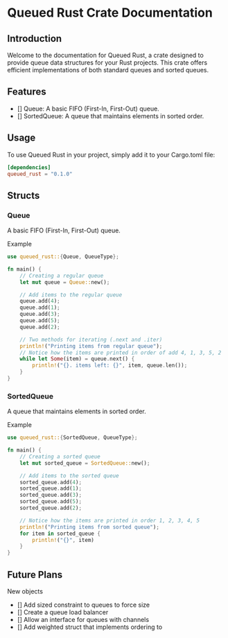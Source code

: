 # Queued Rust Crate Documentation
## Introduction
Welcome to the documentation for Queued Rust, a crate designed to provide queue data structures for your Rust projects. This crate offers efficient implementations of both standard queues and sorted queues.

## Features
 - [] Queue: A basic FIFO (First-In, First-Out) queue.
 - [] SortedQueue: A queue that maintains elements in sorted order.

## Usage
To use Queued Rust in your project, simply add it to your Cargo.toml file:

```toml
[dependencies]
queued_rust = "0.1.0"
```

## Structs

### Queue
A basic FIFO (First-In, First-Out) queue.

Example
```rust
use queued_rust::{Queue, QueueType};

fn main() {
    // Creating a regular queue
    let mut queue = Queue::new();

    // Add items to the regular queue
    queue.add(4);
    queue.add(1);
    queue.add(3);
    queue.add(5);
    queue.add(2);

    // Two methods for iterating (.next and .iter)
    println!("Printing items from regular queue");
    // Notice how the items are printed in order of add 4, 1, 3, 5, 2
    while let Some(item) = queue.next() {
        println!("{}. items left: {}", item, queue.len());
    }
}
```

### SortedQueue
A queue that maintains elements in sorted order.

Example
```rust
use queued_rust::{SortedQueue, QueueType};

fn main() {
    // Creating a sorted queue
    let mut sorted_queue = SortedQueue::new();

    // Add items to the sorted queue
    sorted_queue.add(4);
    sorted_queue.add(1);
    sorted_queue.add(3);
    sorted_queue.add(5);
    sorted_queue.add(2);

    // Notice how the items are printed in order 1, 2, 3, 4, 5
    println!("Printing items from sorted queue");
    for item in sorted_queue {
        println!("{}", item)
    }
}
```

## Future Plans

New objects
- [] Add sized constraint to queues to force size
- [] Create a queue load balancer
- [] Allow an interface for queues with channels 
- [] Add weighted struct that implements ordering to 
